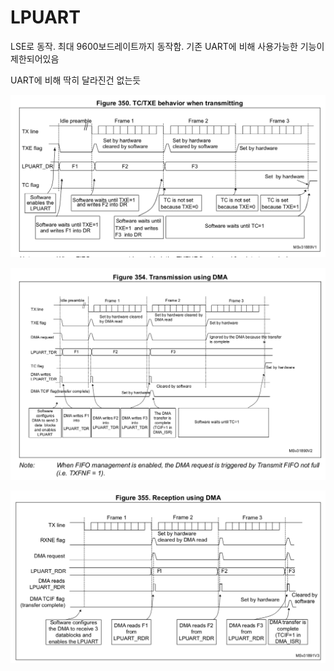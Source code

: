 # LPUART

LSE로 동작. 최대 9600보드레이트까지 동작함. 기존 UART에 비해 사용가능한 기능이 제한되어있음

UART에 비해 딱히 달라진건 없는듯

![Untitled](LPUART%2029eb2b9e214d481f99c29e279350fbf6/Untitled.png)

![Untitled](LPUART%2029eb2b9e214d481f99c29e279350fbf6/Untitled%201.png)

![Untitled](LPUART%2029eb2b9e214d481f99c29e279350fbf6/Untitled%202.png)